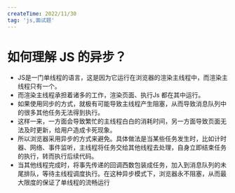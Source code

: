 ```yaml
---
createTime: 2022/11/30
tag: 'js,面试题'
---
```

# 如何理解 JS 的异步？

* JS是一门单线程的语言，这是因为它运行在浏览器的渲染主线程中，而渲染主线程只有一个。
* 而渲染主线程承担着诸多的工作，渲染页面、执行Js 都在其中运行。
* 如果使用同步的方式，就极有可能导致主线程产生阻塞，从而导致消息队列中的很多其他任务无法得到执行。
* 这样一来，一方面会导致繁忙的主线程白白的消耗时间，另一方面导致页面无法及时更新，给用户造成卡死现象。
* 所以浏览器采用异步的方式来避免。具体做法是当某些任务发生时，比如计时器、网络、事件监听，主线程将任务交给其他线程去处理，自身立即结束任务的执行，转而执行后续代码。
* 当其他线程完成时，将事先传递的回调西数包装成任务，加入到消息队列的未尾排队，等待主线程调度执行。在这种异步模式下，浏览器永不阻塞，从而最大限度的保证了单线程的流畅运行
